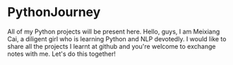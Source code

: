 # PythonJourney
All of my Python projects will be present here.
Hello, guys, I am Meixiang Cai, a diligent girl who is learning Python and NLP devotedly. I would like to share all the projects I learnt at github and you're welcome to exchange notes with me. Let's do this together!
